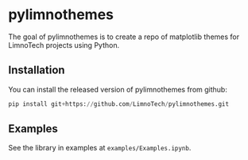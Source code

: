 # pylimnothemes

The goal of pylimnothemes is to create a repo of matplotlib themes for LimnoTech projects using Python. 

## Installation

You can install the released version of pylimnothemes from github:

```python
pip install git+https://github.com/LimnoTech/pylimnothemes.git
```

## Examples

See the library in examples at `examples/Examples.ipynb`. 
